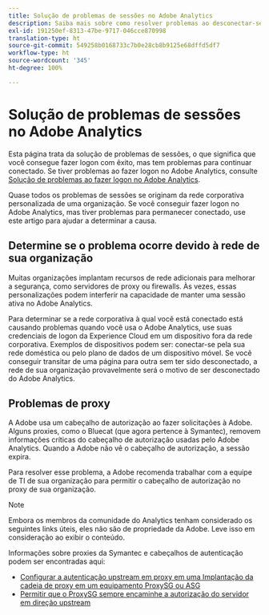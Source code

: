 ```yaml
---
title: Solução de problemas de sessões no Adobe Analytics
description: Saiba mais sobre como resolver problemas ao desconectar-se do Adobe Analytics.
exl-id: 191250ef-8313-47be-9717-046cce870998
translation-type: ht
source-git-commit: 549258b0168733c7b0e28cb8b9125e68dffd5df7
workflow-type: ht
source-wordcount: '345'
ht-degree: 100%

---
```


# Solução de problemas de sessões no Adobe Analytics

Esta página trata da solução de problemas de sessões, o que significa que você consegue fazer logon com êxito, mas tem problemas para continuar conectado. Se tiver problemas ao fazer logon no Adobe Analytics, consulte [Solução de problemas ao fazer logon no Adobe Analytics](troubleshoot-login.md).

Quase todos os problemas de sessões se originam da rede corporativa personalizada de uma organização. Se você conseguir fazer logon no Adobe Analytics, mas tiver problemas para permanecer conectado, use este artigo para ajudar a determinar a causa.

## Determine se o problema ocorre devido à rede de sua organização

Muitas organizações implantam recursos de rede adicionais para melhorar a segurança, como servidores de proxy ou firewalls. Às vezes, essas personalizações podem interferir na capacidade de manter uma sessão ativa no Adobe Analytics.

Para determinar se a rede corporativa à qual você está conectado está causando problemas quando você usa o Adobe Analytics, use suas credenciais de logon da Experience Cloud em um dispositivo fora da rede corporativa. Exemplos de dispositivos podem ser: conectar-se pela sua rede doméstica ou pelo plano de dados de um dispositivo móvel. Se você conseguir transitar de uma página para outra sem ter sido desconectado, a rede de sua organização provavelmente será o motivo de ser desconectado do Adobe Analytics.

## Problemas de proxy

A Adobe usa um cabeçalho de autorização ao fazer solicitações à Adobe. Alguns proxies, como o Bluecat (que agora pertence à Symantec), removem informações críticas do cabeçalho de autorização usadas pelo Adobe Analytics. Quando a Adobe não vê o cabeçalho de autorização, a sessão expira.

Para resolver esse problema, a Adobe recomenda trabalhar com a equipe de TI de sua organização para permitir o cabeçalho de autorização no proxy de sua organização.

>[!NOTE]
>
>Embora os membros da comunidade do Analytics tenham considerado os seguintes links úteis, eles não são de propriedade da Adobe. Leve isso em consideração ao exibir o conteúdo.

Informações sobre proxies da Symantec e cabeçalhos de autenticação podem ser encontradas aqui:

* [Configurar a autenticação upstream em proxy em uma Implantação da cadeia de proxy em um equipamento ProxySG ou ASG](https://support.symantec.com/en_US/article.TECH246122.html)
* [Permitir que o ProxySG sempre encaminhe a autorização do servidor em direção upstream](https://support.symantec.com/en_US/article.TECH244708.html)
